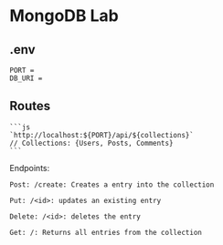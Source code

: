 # MongoDB Lab 
## .env
    PORT = 
    DB_URI =
## Routes

    ```js
    `http://localhost:${PORT}/api/${collections}`
    // Collections: {Users, Posts, Comments}
    ```

Endpoints:

    Post: /create: Creates a entry into the collection

    Put: /<id>: updates an existing entry
    
    Delete: /<id>: deletes the entry
    
    Get: /: Returns all entries from the collection